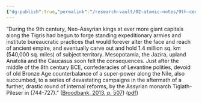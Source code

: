 ```yaml
---
{"dg-publish":true,"permalink":"/research-vault/02-atomic-notes/9th-century-bce-neo-assyria-conquered-most-of-the-levant-except-for-tyre/"}
---
```


“During the 9th century, Neo-Assyrian kings at ever more giant capitals along the Tigris had begun to forge standing expeditionary armies and institute bureaucratic practices that would forever alter the face and reach of ancient empire, and eventually carve out and hold 1.4 million sq. km (540,000 sq. miles) of subject territory. Mesopotamia, the Jazira, upland Anatolia and the Caucasus soon felt the consequences. Just after the middle of the 8th century BCE, confederacies of Levantine polities, devoid of oId Bronze Age counterbalance of a super-power along the Nile, also succumbed, to a series of devastating campaigns in the aftermath of a further, drastic round of internal reforms, by the Assyrian monarch Tiglath-Pileser in (744-727).” ([Broodbank, 2013, p. 507](zotero://select/library/items/IR54JIQG)) ([pdf](zotero://open-pdf/library/items/85K7BT2G?page=474&annotation=LR8SLEP8))